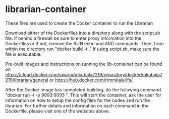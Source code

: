 # librarian-container
These files are used to create the Docker container to run the Librarian

Download either of the Dockerfiles into a directory along with the script.sh file. If behind a firewall be sure to enter proxy information into the Dockerfiles or if not, remove the RUN echo and ARG commands. Then, from within the directory run "docker build -t <name of image> ." If using script.sh, make sure the file is executable.
  
Pre-built images and instructions on running the lib-container can be found on https://cloud.docker.com/swarm/mkubala7219/repository/docker/mkubala7219/librarian/general or https://hub.docker.com/r/mmkala/lfs/

After the Docker image has completed building, do the following command "docker run -i -p 9093:9093 <name of image>". This will start the container, ask the user for information on how to setup the config files for the nodes and run the librarian. For further details and information on each command in the Dockerfile, please visit one of the websites above.
